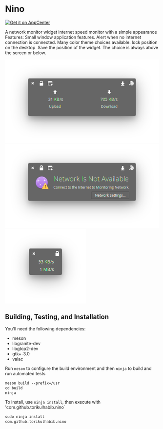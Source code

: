 # Nino

[![Get it on AppCenter](https://appcenter.elementary.io/badge.svg)](https://appcenter.elementary.io/com.github.torikulhabib.nino)

A network monitor widget
internet speed monitor with a simple appearance
Features:
Small window application features.
Alert when no internet connection is connected.
Many color theme choices available.
lock position on the desktop.
Save the position of the widget.
The choice is always above the screen or below.

![screenshot](Screenshot.png)
![screenshot 1](Screenshot1.png)
![screenshot 1](Screenshot2.png)

## Building, Testing, and Installation

You'll need the following dependencies:

* meson
* libgranite-dev
* libgtop2-dev
* gtk+-3.0
* valac

Run `meson` to configure the build environment and then `ninja` to build and run automated tests

    meson build --prefix=/usr
    cd build
    ninja

To install, use `ninja install`, then execute with 'com.github.torikulhabib.nino`

    sudo ninja install
    com.github.torikulhabib.nino

